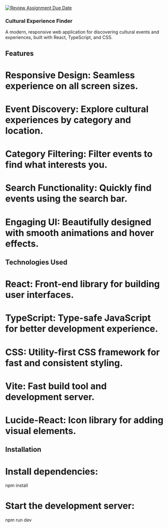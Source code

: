 [![Review Assignment Due Date](https://classroom.github.com/assets/deadline-readme-button-22041afd0340ce965d47ae6ef1cefeee28c7c493a6346c4f15d667ab976d596c.svg)](https://classroom.github.com/a/BzSVdrny)
### Cultural Experience Finder

A modern, responsive web application for discovering cultural events and experiences, built with React, TypeScript, and CSS.

## Features

# Responsive Design: Seamless experience on all screen sizes.

# Event Discovery: Explore cultural experiences by category and location.

# Category Filtering: Filter events to find what interests you.

# Search Functionality: Quickly find events using the search bar.

# Engaging UI: Beautifully designed with smooth animations and hover effects.

## Technologies Used

# React: Front-end library for building user interfaces.

# TypeScript: Type-safe JavaScript for better development experience.

# CSS: Utility-first CSS framework for fast and consistent styling.

# Vite: Fast build tool and development server.

# Lucide-React: Icon library for adding visual elements.

## Installation

# Install dependencies:

npm install

# Start the development server:

npm run dev


